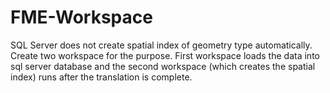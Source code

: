 # FME-Workspace

SQL Server does not create spatial index of geometry type automatically. Create two workspace for the purpose. First workspace loads the data into sql server database and the second workspace (which creates the spatial index) runs after the translation is complete.
